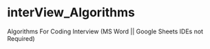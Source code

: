 # interView_Algorithms
Algorithms For Coding Interview (MS Word || Google Sheets IDEs not Required)
